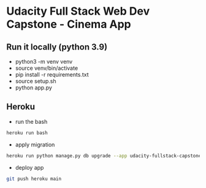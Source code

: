 # Udacity Full Stack Web Dev Capstone - Cinema App

## Run it locally (python 3.9)

* python3 -m venv venv
* source venv/bin/activate
* pip install -r requirements.txt
* source setup.sh
* python app.py

## Heroku

* run the bash
```bash
heroku run bash
```
* apply migration
```bash
heroku run python manage.py db upgrade --app udacity-fullstack-capstone
```
* deploy app
```bash
git push heroku main
```
